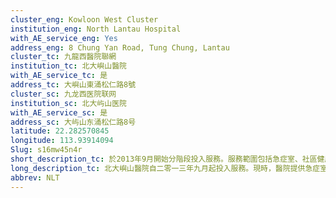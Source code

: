 ```yaml
---
cluster_eng: Kowloon West Cluster
institution_eng: North Lantau Hospital
with_AE_service_eng: Yes
address_eng: 8 Chung Yan Road, Tung Chung, Lantau
cluster_tc: 九龍西醫院聯網
institution_tc: 北大嶼山醫院
with_AE_service_tc: 是
address_tc: 大嶼山東涌松仁路8號
cluster_sc: 九龙西医院联网
institution_sc: 北大屿山医院
with_AE_service_sc: 是
address_sc: 大屿山东涌松仁路8号
latitude: 22.282570845
longitude: 113.93914094
Slug: s16mw45n4r
short_description_tc: 於2013年9月開始分階段投入服務。服務範圍包括急症室、社區健康中心、專科門診及社區外展服務。
long_description_tc: 北大嶼山醫院自二零一三年九月起投入服務。現時，醫院提供急症室服務、住院服務、日間護理服務，包括專科門診服務、社區健康中心、專職醫療服務及社康護理服務。此外，醫院亦設藥房、並提供放射診斷及病理化驗服務。
abbrev: NLT
---
```


